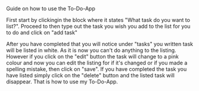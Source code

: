 Guide on how to use the To-Do-App

First start by clickingin the block where it states "What task do you want to list?". Proceed to then type out the task you wish you add to the list for you to do and click on "add task"

After you have completed that you will notice under "tasks" you written task will be listed in white. As it is now you can't do anything to the listing. However if you click on the "edit" button the task will change to a pink colour and now you can edit the listing for if it's changed or if you made a spelling mistake, then click on "save". If you have completed the task you have listed simply click on the "delete" button and the listed task will disappear. That is how to use my To-Do-App.

